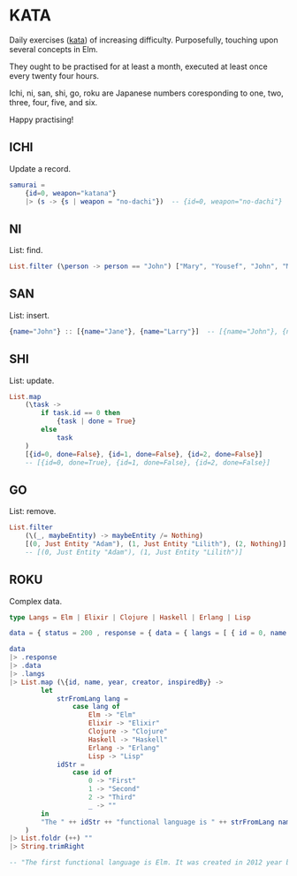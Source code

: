 
# KATA

Daily exercises ([kata](https://en.wikipedia.org/wiki/Kata)) of increasing difficulty. Purposefully, touching upon several concepts in Elm.  

They ought to be practised for at least a month, executed at least once every twenty four hours.  
  
Ichi, ni, san, shi, go, roku are Japanese numbers coresponding to one, two, three, four, five, and six.  
  
Happy practising!


## ICHI
Update a record.

```elm
samurai = 
    {id=0, weapon="katana"}
    |> (s -> {s | weapon = "no-dachi"})  -- {id=0, weapon="no-dachi"}
```

## NI
List: find.

```elm
List.filter (\person -> person == "John") ["Mary", "Yousef", "John", "Mark"]  -- ["John"]
```

## SAN
List: insert.

```elm
{name="John"} :: [{name="Jane"}, {name="Larry"}]  -- [{name="John"}, {name="Jane"}, {name="Larry"}]
```

## SHI
List: update.

```elm
List.map 
    (\task -> 
        if task.id == 0 then
            {task | done = True}
        else
            task
    ) 
    [{id=0, done=False}, {id=1, done=False}, {id=2, done=False}]  
    -- [{id=0, done=True}, {id=1, done=False}, {id=2, done=False}]
```

## GO
List: remove.

```elm
List.filter 
    (\(_, maybeEntity) -> maybeEntity /= Nothing) 
    [(0, Just Entity "Adam"), (1, Just Entity "Lilith"), (2, Nothing)]  
    -- [(0, Just Entity "Adam"), (1, Just Entity "Lilith")]
```

## ROKU
Complex data.

```elm
type Langs = Elm | Elixir | Clojure | Haskell | Erlang | Lisp

data = { status = 200 , response = { data = { langs = [ { id = 0, name = Elm, year = 2012, creator = "Evan Czaplicki", inspiredBy = Haskell } , { id = 1, name = Elixir, year = 2011, creator = "José Valim", inspiredBy = Erlang } , { id = 2, name = Clojure, year = 2007, creator = "Rich Hickey", inspiredBy = Lisp } ] } } }

data 
|> .response 
|> .data 
|> .langs 
|> List.map (\{id, name, year, creator, inspiredBy} -> 
        let
            strFromLang lang = 
                case lang of
                    Elm -> "Elm"
                    Elixir -> "Elixir"
                    Clojure -> "Clojure"
                    Haskell -> "Haskell"
                    Erlang -> "Erlang"
                    Lisp -> "Lisp"
            idStr =
                case id of
                    0 -> "First"
                    1 -> "Second"
                    2 -> "Third"
                    _ -> ""
        in
        "The " ++ idStr ++ "functional language is " ++ strFromLang name ++ ". It was created in " ++ String.fromInt year ++ " year by " ++ creator ++ ". It is inspired by " ++ strFromLang inspiredBy ".\n "
    )
|> List.foldr (++) ""
|> String.trimRight

-- "The first functional language is Elm. It was created in 2012 year by Evan Czaplicki. It is inspired by Haskell.\n The second functional language is Elixir. It was created in 2011 year by José Valim. It is inspired by Erlang.\n The third functional language is Clojure. It was created in 2007 year by Rich Hickey. It is inspired by Lisp.\n"
```